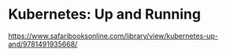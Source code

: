 # Kubernetes: Up and Running

https://www.safaribooksonline.com/library/view/kubernetes-up-and/9781491935668/
